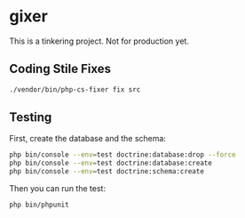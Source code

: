 # gixer

This is a tinkering project. Not for production yet.

## Coding Stile Fixes

```bash
./vendor/bin/php-cs-fixer fix src
```

## Testing

First, create the database and the schema:
```bash
php bin/console --env=test doctrine:database:drop --force
php bin/console --env=test doctrine:database:create
php bin/console --env=test doctrine:schema:create
```

Then you can run the test:

```bash
php bin/phpunit
```
